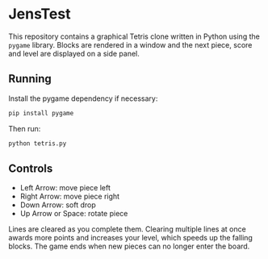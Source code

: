 # JensTest

This repository contains a graphical Tetris clone written in Python
using the `pygame` library. Blocks are rendered in a window and the
next piece, score and level are displayed on a side panel.

## Running

Install the pygame dependency if necessary:

```bash
pip install pygame
```

Then run:

```bash
python tetris.py
```

## Controls

- Left Arrow: move piece left
- Right Arrow: move piece right
- Down Arrow: soft drop
- Up Arrow or Space: rotate piece

Lines are cleared as you complete them. Clearing multiple lines at once
awards more points and increases your level, which speeds up the
falling blocks. The game ends when new pieces can no longer enter the
board.
